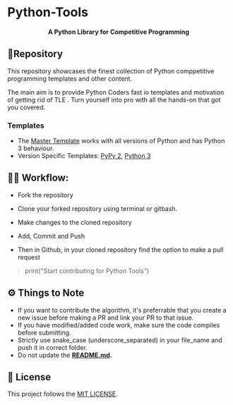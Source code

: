 # Python-Tools
<div align="center">
  <strong>A Python Library for Competitive Programming</strong>
</div>

<h2>📌Repository</h2>

This repository showcases the finest collection of Python comppetitive programming templates and other content.

The main aim is to provide Python Coders fast io templates and motivation of getting rid of TLE  . Turn yourself into pro with all the hands-on that got you covered.


### Templates
- The [Master Template](templates/template.py) works with all versions of Python and has Python 3 behaviour.
- Version Specific Templates: [PyPy 2](templates/template_pypy2.py), [Python 3](templates/template_py3.py)

<h2>👨‍💻 Workflow:</h2>

- Fork the repository

- Clone your forked repository using terminal or gitbash.

- Make changes to the cloned repository

- Add, Commit and Push

- Then in Github, in your cloned repository find the option to make a pull request 

> print("Start contributing for Python Tools")

<h2>⚙️ Things to Note</h2>

* If you want to contribute the algorithm, it's preferrable that you create a new issue before making a PR and link your PR to that issue.
* If you have modified/added code work, make sure the code compiles before submitting.
* Strictly use snake_case (underscore_separated) in your file_name and push it in correct folder.
* Do not update the **[README.md](https://github.com/iaryangoyal/Python-Tools/edit/main/README.md).**

<h2>📝 License</h2>  

This project follows the [MIT LICENSE](https://github.com/iaryangoyal/Python-Tools/blob/main/LICENSE).
